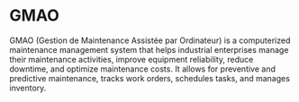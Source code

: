 # GMAO
 GMAO (Gestion de Maintenance Assistée par Ordinateur) is a computerized maintenance management system that helps industrial enterprises manage their maintenance activities, improve equipment reliability, reduce downtime, and optimize maintenance costs. It allows for preventive and predictive maintenance, tracks work orders, schedules tasks, and manages inventory.
